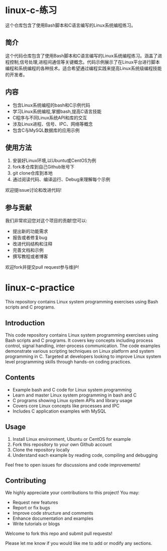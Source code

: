 # linux-c-练习

这个仓库包含了使用Bash脚本和C语言编写的Linux系统编程练习。

## 简介

这个代码仓库包含了使用Bash脚本和C语言编写的Linux系统编程练习。涵盖了进程控制,信号处理,进程间通信等关键概念。代码示例展示了在Linux平台进行脚本编程和系统编程的各种技术。适合希望通过编程实践来提高Linux系统级编程技能的开发者。



## 内容

- 包含Linux系统编程的bash和C示例代码
- 学习Linux系统编程,掌握bash,提高C语言技能
- C程序与不同Linux系统API和库的交互
- 涉及Linux进程、信号、IPC、网络等概念
- 包含C与MySQL数据库的应用示例

## 使用方法

1. 安装好Linux环境,以Ubuntu或CentOS为例
2. fork本仓库到自己Github账号下
3. git clone仓库到本地
4. 通过阅读代码、编译运行、Debug来理解每个示例

欢迎提issue讨论和改进代码!

## 参与贡献

我们非常欢迎您对这个项目的贡献!您可以:

- 提出新的功能需求
- 报告或者修复bug
- 改进代码结构和注释
- 完善文档和示例
- 撰写教程或者博客

欢迎fork并提交pull request参与维护!

# linux-c-practice

This repository contains Linux system programming exercises using Bash scripts and C programs.

## Introduction

This code repository contains Linux system programming exercises using Bash scripts and C programs. It covers key concepts including process control, signal handling, inter-process communication. The code examples demonstrate various scripting techniques on Linux platform and system programming in C. Targeted at developers looking to improve Linux system level programming skills through hands-on coding practices.

## Contents

- Example bash and C code for Linux system programming
- Learn and master Linux system programming in bash and C
- C programs showing Linux system APIs and library usage
- Covers core Linux concepts like processes and IPC
- Includes C application examples with MySQL

## Usage

1. Install Linux environment, Ubuntu or CentOS for example
2. Fork this repository to your own Github account
3. Clone the repository locally
4. Understand each example by reading code, compiling and debugging

Feel free to open issues for discussions and code improvements!

## Contributing

We highly appreciate your contributions to this project! You may:

- Request new features
- Report or fix bugs
- Improve code structure and comments
- Enhance documentation and examples
- Write tutorials or blogs

Welcome to fork this repo and submit pull requests!

Please let me know if you would like me to add or modify any sections.
